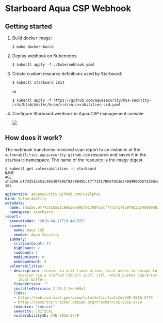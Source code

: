 # Starboard Aqua CSP Webhook

## Getting started

1. Build docker image:
   ```
   $ make docker-build
   ```
2. Deploy webhook on Kubernetes:
   ```
   $ kubectl apply -f ./kube/webhook.yaml
   ```
3. Create custom resource definitions used by Starboard:
   ```
   $ kubectl starboard init
   ```
   or
   ```
   $ kubectl apply -f https://github.com/aquasecurity/k8s-security-crds/blob/master/kube/crd/vulnerabilities-crd.yaml
4. Configure Starboard webhook in Aqua CSP management console:

   ![](docs/images/settings_webhook.png)

## How does it work?

The webhook transforms received scan report to an instance of the `vulnerabilities.aquasecurity.github.com` resource
and saves it in the `starboard` namespace. The name of the resource is the image digest.

```
$ kubectl get vulnerabilities -n starboard
NAME                                                                      AGE
sha256.ef74351b551c96630769bf9278845bcf7f71417850f0b3d240d99003573200cd   10s
```

```yaml
apiVersion: aquasecurity.github.com/v1alpha1
kind: Vulnerability
metadata:
  name: sha256.ef74351b551c96630769bf9278845bcf7f71417850f0b3d240d99003573200cd
  namespace: starboard
report:
  generatedAt: "2020-04-17T18:44:37Z"
  scanner:
    name: Aqua CSP
    vendor: Aqua Security
  summary:
    criticalCount: 14
    highCount: 2
    lowCount: 7
    mediumCount: 0
    unknownCount: 0
  vulnerabilities:
  - description: runuser in util-linux allows local users to escape to the parent
      session via a crafted TIOCSTI ioctl call, which pushes characters to the terminal's
      input buffer.
    fixedVersion: ""
    installedVersion: 2.29.2-1+deb9u1
    links:
    - https://web.nvd.nist.gov/view/vuln/detail?vulnId=CVE-2016-2779
    - https://security-tracker.debian.org/tracker/CVE-2016-2779
    resource: "runuser"
    severity: CRITICAL
    vulnerabilityID: CVE-2016-2779
```
